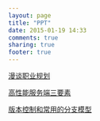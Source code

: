 ```yaml
---
layout: page
title: "PPT"
date: 2015-01-19 14:33
comments: true
sharing: true
footer: true
---
```


[漫谈职业规划](https://tonydeng.github.io/slideshare/career-plaannin/)

[高性能服务端三要素](https://tonydeng.github.io/slideshare/high-performance-server/)

[版本控制和常用的分支模型](https://tonydeng.github.io/slideshare/revision-contorl/)
